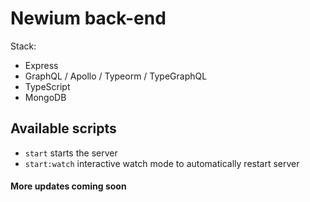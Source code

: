 # Newium back-end

Stack:

- Express
- GraphQL / Apollo / Typeorm / TypeGraphQL
- TypeScript
- MongoDB

## Available scripts

- `start` starts the server
- `start:watch` interactive watch mode to automatically restart server

#### More updates coming soon
